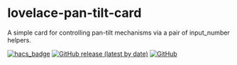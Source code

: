 # lovelace-pan-tilt-card

A simple card for controlling pan-tilt mechanisms via a pair of input_number helpers.

[![hacs_badge](https://img.shields.io/badge/HACS-Custom-orange.svg?style=for-the-badge)](https://github.com/custom-components/hacs)
[![GitHub release (latest by date)](https://img.shields.io/github/v/release/Freakus/lovelace-pan-tilt-card?label=Latest%20release&style=for-the-badge)](https://github.com/Freakus/lovelace-pan-tilt-card/releases)
[![GitHub](https://img.shields.io/github/license/Freakus/lovelace-pan-tilt-card?style=for-the-badge)](LICENSE.md)
